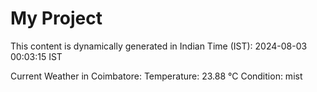 # My Project

This content is dynamically generated in Indian Time (IST): 2024-08-03 00:03:15 IST


Current Weather in Coimbatore:
Temperature: 23.88 °C
Condition: mist
